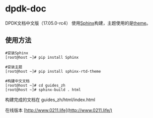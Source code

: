 # dpdk-doc
DPDK文档中文版（17.05.0-rc4）
使用[Sphinx](http://sphinx-doc.org/)构建，主题使用的是[theme](https://github.com/snide/sphinx_rtd_theme)。
## 使用方法
```
#安装Sphinx
[root@host ~]# pip install Sphinx

#安装主题
[root@host ~]# pip install sphinx-rtd-theme

#构建中文文档
[root@host ~]# cd guides_zh
[root@host ~]# sphinx-build . html

```
构建完成的文档在 guides_zh/html/index.html

在线版本 [http://www.0211.life](http://www.0211.life/)
